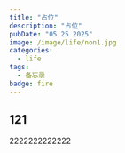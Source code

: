 ```yaml
---
title: "占位"
description: "占位"
pubDate: "05 25 2025"
image: /image/life/non1.jpg
categories:
  - life
tags:
  - 备忘录
badge: fire
---
```


## 121

2222222222222
